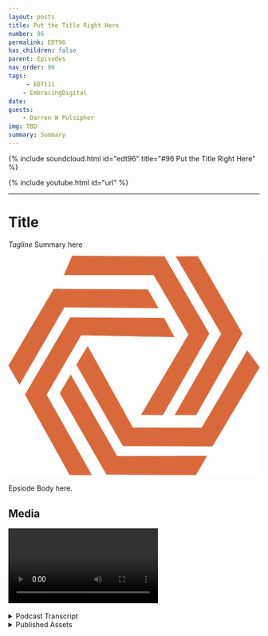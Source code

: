 ```yaml
---
layout: posts
title: Put the Title Right Here
number: 96
permalink: EDT96
has_children: false
parent: Episodes
nav_order: 96
tags:
     - EDT111
    - EmbracingDigital
date: 
guests:
    - Darren W Pulsipher
img: TBD
summary: Summary
---
```


{% include soundcloud.html id="edt96" title="#96 Put the Title Right Here" %}

{% include youtube.html id="url" %}

---

# Title

*Tagline*
Summary here

![episode image](./thumbnail.png)

Epsiode Body here.

## Media

<video src='url'></video>

<details>
<summary> Podcast Transcript </summary>

<p>﻿1</p>
<p>Hello, this</p>
<p>is Darren Pulsipher, chief solution</p>
<p>architect of public sector at Intel.</p>
<p>And welcome to Embracing</p>
<p>Digital Transformation,</p>
<p>where we investigate effective change,</p>
<p>leveraging people, process</p>
<p>and technology.</p>
<p>Chris and Erin, welcome to the show.</p>
<p>Thanks, Darren.</p>
<p>We're excited to be here.</p>
<p>Hey, Erin, let's start with you first.</p>
<p>Tell my audience a little bit about</p>
<p>your background and why you're at Verge.io.</p>
<p>Yeah, so I've been in it for for 20</p>
<p>plus years.</p>
<p>I'm a pre-sales system</p>
<p>engineer here at Verge.io.</p>
<p>So that means when we go and engage</p>
<p>with customers, I'm one of the guys</p>
<p>who talks to customers about the technical</p>
<p>features and value of Bird's eye view</p>
<p>and helps them define the requirements</p>
<p>and how we can help them out.</p>
<p>So you're the you're</p>
<p>the point of the spear.</p>
<p>You're right at the beginning.</p>
<p>You're out there gathering, use cases,</p>
<p>finding out the pains that all the</p>
<p>professionals are having, right?</p>
<p>Yes, absolutely.</p>
<p>Part of the the tip, if you will.</p>
<p>That's great.</p>
<p>And Chris, a little bit about yourself</p>
<p>and your background and what your role is.</p>
<p>It varies.</p>
<p>So I had sales at AdWords</p>
<p>and that means hiring</p>
<p>teams like like Aaron</p>
<p>and his sales counterpart's</p>
<p>been in been doing tech</p>
<p>software companies for 25 years now and</p>
<p>we have a</p>
<p>we have a maniacal focus</p>
<p>on our customer satisfaction</p>
<p>and making them successful</p>
<p>with our software.</p>
<p>All right.</p>
<p>This is great.</p>
<p>Now, I've already for those of you</p>
<p>that are just tuning in to this episode,</p>
<p>go look at a previous episode</p>
<p>with your one of your founders, Greg,</p>
<p>who talked about we talked about</p>
<p>the rebirth of private cloud today.</p>
<p>We actually want to talk about</p>
<p>the use cases of virtual data centers</p>
<p>because there was something</p>
<p>that was really cool.</p>
<p>The Greg talked about was I'm no longer</p>
<p>just virtualizing machines,</p>
<p>I'm virtualizing data centers.</p>
<p>And I thought, man, that's super cool.</p>
<p>There's a whole bunch of use cases</p>
<p>I'm sure we can come up with.</p>
<p>And Aaron, since you talk to customers</p>
<p>every day, let's start with I mean, what</p>
<p>what does that unleash for customers</p>
<p>when they start thinking about,</p>
<p>oh, it's not VMs, it's</p>
<p>the disease,</p>
<p>I guess I virtual data centers now, right?</p>
<p>Yeah, it's a little different</p>
<p>than virtual data centers.</p>
<p>This is part of the terminology goes.</p>
<p>But basically what Verge.io has included</p>
<p>and built into it is multi tenancy</p>
<p>in those tenants stand standalone</p>
<p>as nested tenants</p>
<p>where you can provide all the resources</p>
<p>that you require inside of a data center</p>
<p>from CPU to memory</p>
<p>to storage to networking</p>
<p>and have it totally isolated, but build</p>
<p>those at the same time on demand, right?</p>
<p>So just like you go in</p>
<p>and you build a VM on demand,</p>
<p>you might have a template for that VM.</p>
<p>You can now do the same thing</p>
<p>with a tenant where it's encapsulates</p>
<p>everything that's included</p>
<p>in the virtual data center,</p>
<p>all those resources</p>
<p>that we just talked about.</p>
<p>But you can build those right on demand</p>
<p>and those can be a script</p>
<p>that you can build through</p>
<p>which we call our recipe engine,</p>
<p>where some of that's already predefined,</p>
<p>you can build it from scratch,</p>
<p>where you just, you know,</p>
<p>give it a name, give the resources,</p>
<p>everything that needs in.</p>
<p>Or you can take one of those tenants</p>
<p>and you can now clone those tenants.</p>
<p>So if you have a project where someone's</p>
<p>working on one of those tenants</p>
<p>or you have a customer</p>
<p>that's working in one of those tenants,</p>
<p>and you need to kind of copy paste</p>
<p>that same type of environment, it's very</p>
<p>easy to do.</p>
<p>Okay, so I can take</p>
<p>basically you just describe the snapshot,</p>
<p>I can take a snapshot of not just VMs, but</p>
<p>security profiles, network</p>
<p>storage memory and everything is</p>
<p>what you're talking about, not just what</p>
<p>we've seen traditionally, right?</p>
<p>Yeah, exactly.</p>
<p>Yeah.</p>
<p>So, for example,</p>
<p>if you have a test dust environment,</p>
<p>test environment,</p>
<p>and you're running workloads on there</p>
<p>and then all of a sudden</p>
<p>you want to move them into a production</p>
<p>in environment or AQR environment,</p>
<p>it's very easy to take that whole stack</p>
<p>could be an application stack.</p>
<p>It could be multiple application</p>
<p>stacks inside of a, you know, a network</p>
<p>framework.</p>
<p>And then just take that,</p>
<p>do a clone of that.</p>
<p>And now you have number</p>
<p>two running over here on the other side.</p>
<p>Okay.</p>
<p>Is there a limitation to how large</p>
<p>these snapshots go and you call them</p>
<p>tenants, not data centers?</p>
<p>Right. Well, we like to.</p>
<p>Get your term. Perspective.</p>
<p>We call it virtual data centers.</p>
<p>But really, what they are,</p>
<p>because we are a multi-tenant platform,</p>
<p>they are sub tenants of our.</p>
<p>So they can run multiple test. All right.</p>
<p>So let's just call them virtual</p>
<p>data centers because marketing, right.</p>
<p>Yeah, I gotcha there. I get that.</p>
<p>So how how big and complex</p>
<p>can these virtual data centers be</p>
<p>or is it like a limitation?</p>
<p>How many applications of this</p>
<p>could be massive and huge?</p>
<p>Yeah, they can be. They can be massive.</p>
<p>I think our largest customer today runs</p>
<p>over 60 plus nodes in their environment.</p>
<p>They have multiple tenants</p>
<p>that they run in their environment.</p>
<p>Really, the tenant,</p>
<p>the only restrictions around a tenant</p>
<p>or a virtual data center is what is the</p>
<p>what's defined or what's built in the back</p>
<p>end cluster, the virtual cluster.</p>
<p>So if I have a virtual</p>
<p>IO cluster, for example,</p>
<p>and I have four terabytes of memory</p>
<p>and I have 100 terabytes of storage</p>
<p>and I have, you know, 64 cores in my CPU,</p>
<p>I could assign all those resources</p>
<p>to that tenant by one or two</p>
<p>and or I could split in half, split</p>
<p>in thirds, however you want to split it up</p>
<p>and build them that way as well.</p>
<p>All right. So all right.</p>
<p>This is this is really interesting.</p>
<p>Let's see.</p>
<p>I have no tenants.</p>
<p>Ah, well, all right. No, no, no.</p>
<p>I think. I think this is interesting.</p>
<p>I can have maybe 128 nodes,</p>
<p>and I'm going to say I'm allocating</p>
<p>development,</p>
<p>Those would be different tenants. Yes.</p>
<p>Absolutely. Yep.</p>
<p>Right.</p>
<p>So I can snapshot between them</p>
<p>and then move into production.</p>
<p>Yeah.</p>
<p>I can even have multiple production</p>
<p>environments, red or blue.</p>
<p>Green updates in this case.</p>
<p>Yeah, you could</p>
<p>you could figure out a way either</p>
<p>with automation, with a recipe engine</p>
<p>and or if you're just switching between,</p>
<p>like you said, blue, green,</p>
<p>maybe my production, you know,</p>
<p>first quarter as my blue, then my green</p>
<p>and then my blue, etc.</p>
<p>flip back and forth.</p>
<p>Oh boy.</p>
<p>My, my head's starting to spin</p>
<p>just a little bit</p>
<p>on all the things I can do with this.</p>
<p>This could be pretty substantial.</p>
<p>Let's talk let's talk real quick about</p>
<p>some of the use</p>
<p>cases where you see people</p>
<p>using this ability.</p>
<p>What in</p>
<p>what areas</p>
<p>have you seen the most traction for this?</p>
<p>So for our multi tenancy,</p>
<p>we have a lot of our customer</p>
<p>base is MSPs.</p>
<p>So they'll actually use the multi</p>
<p>tenancy piece for their end user customers</p>
<p>and with that they can dedicate zero</p>
<p>trust secure environments</p>
<p>for those customers.</p>
<p>We can do things like BGP</p>
<p>routing to where those customers can use</p>
<p>our own public</p>
<p>IP addresses into those tenants.</p>
<p>And then we do oath authentication</p>
<p>to connect to their environments.</p>
<p>So at that point,</p>
<p>a customer can have their own</p>
<p>cloud environment</p>
<p>totally built out</p>
<p>with one of these virtual data centers</p>
<p>or slash tenant and log in</p>
<p>and they can, based on the resources</p>
<p>that the cluster owner</p>
<p>gave to them, the CPU, the memory,</p>
<p>the storage they can, provisioned</p>
<p>workloads, virtual workloads as needed.</p>
<p>Okay.</p>
<p>So you're your primary target right now</p>
<p>is your mid-tier cloud service provider</p>
<p>more right where I get that</p>
<p>what about what about</p>
<p>just your normal everyday i.t department?</p>
<p>Is there use case for them</p>
<p>or is this really geared just towards</p>
<p>those those mid-tier cloud service</p>
<p>providers?</p>
<p>No, there's great use cases</p>
<p>for the enterprise type I.T customers</p>
<p>where if you have test environments,</p>
<p>where you have environments</p>
<p>where you want to do like blue, green,</p>
<p>where you may have different environments</p>
<p>that have different security compliance</p>
<p>requirements.</p>
<p>Right?</p>
<p>Maybe it's a SOX requirement,</p>
<p>maybe it's a missed requirement, maybe</p>
<p>it's a HIPA or a C you a requirement.</p>
<p>We have some some higher education,</p>
<p>very large education, universities</p>
<p>that use us to create multiple tenants</p>
<p>because, one,</p>
<p>they may have their regulatory policies</p>
<p>that they have to fit under,</p>
<p>but then they want to do different types</p>
<p>of testing and to be able to do that,</p>
<p>they have to spin up basically the tenant</p>
<p>for the virtual data center</p>
<p>where they can get around those policies</p>
<p>but still have it secured</p>
<p>and in effect, you know, air gapped away</p>
<p>from the rest of their environment</p>
<p>like a sandbox,</p>
<p>if you will, or a cyber range.</p>
<p>So that's a very good use case there.</p>
<p>Another good use case, you know,</p>
<p>we can start with a minimum of two node</p>
<p>cluster and then, you know, go out as far</p>
<p>as you need to go out to build that out.</p>
<p>So depending on it may be an edge</p>
<p>use case or a robot remote office use case</p>
<p>where you need something on prem,</p>
<p>but then you want to take that</p>
<p>on prem workload</p>
<p>and you want to build to replicate that</p>
<p>data or replicate those VMs or tenants</p>
<p>to another site for data protection</p>
<p>and, you know, DRM backup and recovery.</p>
<p>Because oh,</p>
<p>boy, you just covered a whole</p>
<p>gamut of things.</p>
<p>Chris, you want to step in here and help</p>
<p>help out with, you know, use cases,</p>
<p>more areas that you think we can use us.</p>
<p>Yeah, sure.</p>
<p>So as Aaron said, we've got several</p>
<p>large EDA</p>
<p>use that are doing compliant research</p>
<p>and what we've enabled them</p>
<p>is they certify their their cluster</p>
<p>a single time.</p>
<p>We have a recipe engine or a template</p>
<p>engine that will create the same instance</p>
<p>with, you know, depending on on resources</p>
<p>like compute and storage and ram.</p>
<p>How much, how much of that they need.</p>
<p>They can they can deliver</p>
<p>a compliant research environment</p>
<p>to one of their research organizations</p>
<p>or researchers</p>
<p>in under an hour.</p>
<p>Okay. So let's delve into this.</p>
<p>One's really interesting to me</p>
<p>because there is a big uptick in</p>
<p>cyber</p>
<p>threats and and regulations</p>
<p>around all this.</p>
<p>Right.</p>
<p>So it's really hard</p>
<p>sometimes to get your environment</p>
<p>into a state that is compliant.</p>
<p>So what you're saying here is</p>
<p>I can build that environment once,</p>
<p>right.</p>
<p>With all the controls</p>
<p>and then just turn on those environments.</p>
<p>And then researchers can now research</p>
<p>in that environment without any concerns</p>
<p>of setting it up appropriately.</p>
<p>It's already. Done.</p>
<p>And and then legacy and legacy</p>
<p>environments.</p>
<p>The researchers</p>
<p>were doing a lot of their own work,</p>
<p>and it could take months to get, you know,</p>
<p>HIPA compliance and run through the EDI</p>
<p>this particular E to use</p>
<p>compliance process.</p>
<p>So we've we've,</p>
<p>you know, prospectively months</p>
<p>off off of,</p>
<p>you know, the beginning of the research.</p>
<p>This this is really this</p>
<p>because I'm in the middle of this</p>
<p>right now with a lot of customers</p>
<p>where we've got to get the patches</p>
<p>put up onto our OSes</p>
<p>or our VMs that are running,</p>
<p>you know, things.</p>
<p>But no one talks about updating</p>
<p>the datacenter with all the policies.</p>
<p>And if you look at the NYSC standards,</p>
<p>patching is is one of like 15 sections,</p>
<p>right?</p>
<p>So what was this? I could</p>
<p>I could patch a a virtual data center.</p>
<p>Correct.</p>
<p>With the things that it's needed</p>
<p>by bye bye bye.</p>
<p>Doing snapshots, is that a.</p>
<p>Snapshot or a clone?</p>
<p>But realistically, what you're doing is</p>
<p>you are copying that virtual data center</p>
<p>and you can take that data center,</p>
<p>update it with those type of regulations</p>
<p>you may have, or with our recipe engine,</p>
<p>you may have virtual data centers</p>
<p>that have different requirements or</p>
<p>regulations that are already set in there.</p>
<p>Right.</p>
<p>You might have different firewall rules.</p>
<p>You might have different network settings.</p>
<p>How to the trust and security set up.</p>
<p>And then it's very easy, just like you</p>
<p>said, snapshot or copy those off</p>
<p>to where, you know, we can do that</p>
<p>within minutes or hours versus</p>
<p>if you go into a traditional environment.</p>
<p>If, for example,</p>
<p>I'm building a virtualized cluster,</p>
<p>I have to build everything from the ground</p>
<p>up, bare metal networking, etc..</p>
<p>But once you put that virtual data center</p>
<p>on that, that multi-tenant, see,</p>
<p>it's very easy to copy create. Gotcha.</p>
<p>All right. So let's talk about updating,</p>
<p>though.</p>
<p>Let's say I have a recipe that's there</p>
<p>and and new HIPA regulations come out.</p>
<p>So I've got to make changes.</p>
<p>I've already deployed this</p>
<p>in several places.</p>
<p>So you guys have a mechanism</p>
<p>where I just update the recipe</p>
<p>and then I can go apply that recipe on</p>
<p>to currently running systems.</p>
<p>How would I do that?</p>
<p>Because</p>
<p>I, I, I don't I have applications running</p>
<p>in those that I've added on.</p>
<p>So how do I update an environment</p>
<p>like that then.</p>
<p>Does that?</p>
<p>Yes. So we don't necessarily</p>
<p>have an automation engine</p>
<p>or a recipe engine for your application</p>
<p>level or inside your VM workloads.</p>
<p>Typically that would be done with things</p>
<p>like infrastructure as a code or config</p>
<p>management like Ansible or TerraForm,</p>
<p>those types of tools, maybe puppet chef</p>
<p>or PowerShell Python</p>
<p>scripting tools, programing tools.</p>
<p>But for the environment, for our</p>
<p>our our tenant or virtual data center,</p>
<p>you could go back in with that recipe</p>
<p>and update that tenant with that recipe.</p>
<p>So maybe I need to change</p>
<p>some firewallrules maybe</p>
<p>I need to do some configuration settings</p>
<p>on the way my resources are mapped out to</p>
<p>my workloads.</p>
<p>Are mapped out. Right.</p>
<p>Okay.</p>
<p>Can I take a running VM?</p>
<p>Well, this is Darren's crazy thoughts.</p>
<p>I mean, these are crazy</p>
<p>where I've got a running environment,</p>
<p>everything's running.</p>
<p>I got my applications all running.</p>
<p>I have new hyper requirements</p>
<p>that came out.</p>
<p>Okay, gotcha.</p>
<p>I got I create a new environment.</p>
<p>Can I then take the VMs running in one</p>
<p>and migrate them over on</p>
<p>to the onto the new infrastructure?</p>
<p>You can.</p>
<p>And so what we do is we allow you to set</p>
<p>up the networking to be able to do that.</p>
<p>So you can take those VMs,</p>
<p>you can either snapshot them</p>
<p>or you can migrate them over</p>
<p>to that other tenant.</p>
<p>You will.</p>
<p>Okay, so there's a path</p>
<p>there's a path to upgrading</p>
<p>without having to reconstruct</p>
<p>because as you said before,</p>
<p>you guys don't handle the application</p>
<p>stacks per se.</p>
<p>But I can take a running environment,</p>
<p>the VMs in a running environment</p>
<p>and move them over</p>
<p>on onto a new</p>
<p>a new environment</p>
<p>that has the new compliance on it.</p>
<p>That's right. That would be okay.</p>
<p>Or you can even you could do it</p>
<p>even to a sense where you take that</p>
<p>that environment,</p>
<p>you do a clone of it, you test it</p>
<p>because you always want to test anything</p>
<p>before you upgraded or move it.</p>
<p>Right, of course.</p>
<p>And then do your adjustments</p>
<p>and then once it's</p>
<p>set and good clone it again or just,</p>
<p>you know, change over to that and.</p>
<p>Going to move it over. Yeah.</p>
<p>Yeah.</p>
<p>I'm glad you brought up test</p>
<p>because I used to be a CIO.</p>
<p>I've made some mistakes as a CIO.</p>
<p>I used to be a developer.</p>
<p>I've made some mistakes as a developer.</p>
<p>One of the biggest mistakes</p>
<p>is I think it's good enough.</p>
<p>I made that one small change.</p>
<p>It shouldn't really matter if I test it</p>
<p>and you push it into production,</p>
<p>everything falls apart.</p>
<p>So with that, with your guys's technology,</p>
<p>there's no excuses, really.</p>
<p>You got rid of my excuse.</p>
<p>Well, the other cool</p>
<p>thing about our technology, too, is we do</p>
<p>we have snapshots</p>
<p>built into the environment.</p>
<p>And the nice thing about our snapshots is</p>
<p>you can do VM level snapshots, you can do</p>
<p>virtual data center level snapshots</p>
<p>and you can do cluster level snapshots.</p>
<p>So you can have a snapshot</p>
<p>that protects you</p>
<p>from from those types of bugs</p>
<p>or stupid human tricks, if you will.</p>
<p>And I coined that phrase</p>
<p>from someone else, another CIO or CTO</p>
<p>that I had talked to in the past.</p>
<p>But, you know, you apply that update.</p>
<p>And if something does</p>
<p>go wrong with that update</p>
<p>and it's not something that you can easily</p>
<p>take out of the application, right?</p>
<p>The OS level</p>
<p>now you can easily rollback to a snapshot</p>
<p>before you apply that update.</p>
<p>And again, at that level,</p>
<p>a tenant level and the cluster level.</p>
<p>All right. Very, very cool. All right.</p>
<p>We cover like the update use case.</p>
<p>Let's talk about security.</p>
<p>Chris, will you lay tile?</p>
<p>Tell us a little bit about security.</p>
<p>How what use cases?</p>
<p>I can I can use this technology</p>
<p>in helping with security.</p>
<p>Yeah.</p>
<p>So it's very similar to the test dev</p>
<p>type of a type of a use case where,</p>
<p>you know, we deploy on x86 hardware.</p>
<p>Every, every test engineer or dev engineer</p>
<p>can can have their own environment</p>
<p>to do whatever they want with.</p>
<p>And when they're done, they blow it away.</p>
<p>And, you know, they've got</p>
<p>the original golden image back.</p>
<p>We have a very large</p>
<p>one of the largest quant firms</p>
<p>in in Europe that's a customer</p>
<p>and it's a security type use case.</p>
<p>So what they're doing is they're taking</p>
<p>a picture of their entire environment</p>
<p>and then they're running red</p>
<p>team, blue team drills against that.</p>
<p>It's a it's about an eight person</p>
<p>organization</p>
<p>and same thing, looking for security</p>
<p>vulnerabilities, checking patches,</p>
<p>that kind of thing.</p>
<p>Oh, so that's an interesting case.</p>
<p>I can take my production</p>
<p>system, environment, everything,</p>
<p>snapshot it and then release</p>
<p>my red team at it and say.</p>
<p>Break it.</p>
<p>Break it, you know, hack in</p>
<p>or my blue team sitting there going,</p>
<p>trying to defend it the whole time</p>
<p>without affecting production.</p>
<p>But I have a copy of the production</p>
<p>environment.</p>
<p>Yes, exactly.</p>
<p>That's pretty darn slick.</p>
<p>I like that use case.</p>
<p>Any other use cases around security.</p>
<p>That's that's</p>
<p>the one that we've actually tested out</p>
<p>and proved you know in the market</p>
<p>and it is akin to the</p>
<p>the test use case as well.</p>
<p>So that makes sense.</p>
<p>I my brain went to honeypots.</p>
<p>Yes. I you know,</p>
<p>I detect</p>
<p>I detect someone and I put I'd put them</p>
<p>in that pretend production environment</p>
<p>they don't even know.</p>
<p>Stay tuned on that one, Darren.</p>
<p>We've we are we agree with you.</p>
<p>We'll just leave it there.</p>
<p>We'll just we're not going to talk anymore</p>
<p>about that.</p>
<p>Well, no, Darren,</p>
<p>you hit it right on the head, too.</p>
<p>I mean, essentially, once you virtualize</p>
<p>the data center, you can pretty much apply</p>
<p>any type of use case to it, right?</p>
<p>Honeypot, cyber range, sandbox,</p>
<p>you know, arrogant environment.</p>
<p>It's,</p>
<p>you know, the whatever you want to do too.</p>
<p>It's very flexible.</p>
<p>Yeah, no, I'm in.</p>
<p>Well, sometimes we need to spell it out</p>
<p>because I don't think people</p>
<p>realize the flexibility that this gives.</p>
<p>This is</p>
<p>pretty cool.</p>
<p>All right, let's.</p>
<p>All right.</p>
<p>So we talked configuration, we talked</p>
<p>upgrades, security.</p>
<p>What's another major use case category?</p>
<p>Erin, what do you think?</p>
<p>Well.</p>
<p>So let's see here.</p>
<p>Let me just some of our use cases. So,</p>
<p>you know, we do partner with a company</p>
<p>for media support.</p>
<p>You can run BD in our environment.</p>
<p>The nice thing about that is</p>
<p>we can control the resources, the CPU,</p>
<p>the memory.</p>
<p>We also support</p>
<p>GPU, passthrough and virtual GPUs.</p>
<p>Today we support that with NVIDIA</p>
<p>for the virtual CPU</p>
<p>and GPU pass through and then for physical</p>
<p>just playing physical GPU.</p>
<p>Also, we also support</p>
<p>some other ones on there,</p>
<p>but for the most part,</p>
<p>that's a big use case for some customers,</p>
<p>especially if they're want to do things</p>
<p>like engineering, oil type,</p>
<p>you know, workloads, oil or oil and gas,</p>
<p>I should say.</p>
<p>But anything basically that requires</p>
<p>any type of GPU resource around that.</p>
<p>And then of course the vehicles as well.</p>
<p>Yeah, I really like</p>
<p>because normally when we think about it,</p>
<p>when we think about VDI,</p>
<p>we think, Oh, I have a virtual desktop.</p>
<p>That's what it is.</p>
<p>But for complex systems</p>
<p>like what I deal with, I'm programing.</p>
<p>For example, I have more than one VM,</p>
<p>I have a virtual desktop</p>
<p>and a bunch of VMs that I want to to use.</p>
<p>So this would be very cool for me where</p>
<p>I can have like a group of VMs that I'm</p>
<p>Snapchatting and doing my development on</p>
<p>and I can access them remotely.</p>
<p>And, and that that VDI session</p>
<p>can be bundled together</p>
<p>with my VMs into one virtual data center</p>
<p>for me or one virtual tenant for me.</p>
<p>Yeah, absolutely.</p>
<p>Pretty,</p>
<p>that's pretty cool that that unlocks</p>
<p>a lot of new programing use cases for me</p>
<p>as is what I see.</p>
<p>Yeah.</p>
<p>The the the virtual GPU also Darren</p>
<p>really,</p>
<p>really makes the economics favorable.</p>
<p>So, you know, that's not inexpensive</p>
<p>technology and a 1 to 1</p>
<p>can can get expensive.</p>
<p>So the ability to share</p>
<p>that out among several users</p>
<p>really really</p>
<p>really</p>
<p>delivers a favorable economic model.</p>
<p>My brain</p>
<p>also went to what I call micro cloud</p>
<p>because I know your guys's stuff</p>
<p>has a very small footprint.</p>
<p>I can run it on on very small machines.</p>
<p>And we're starting</p>
<p>to see more emergence of the edge.</p>
<p>And when people think edge,</p>
<p>they're thinking</p>
<p>smartwatches,</p>
<p>smartphones, sensors, cameras.</p>
<p>We're also seeing edge devices</p>
<p>that have three or four nodes.</p>
<p>And so I can really see your guys's</p>
<p>technology being used as a distribution</p>
<p>channel where I'm distributing</p>
<p>on to these micro data</p>
<p>centers, I'm distributing software stacks,</p>
<p>I'm distributing a full virtualized</p>
<p>data center tenant out there</p>
<p>that's self-contained,</p>
<p>managed, can, can run without issues.</p>
<p>Is that something</p>
<p>you guys have started to see yet or not?</p>
<p>Yeah, absolutely.</p>
<p>Yeah. I would say it's a use case</p>
<p>that we're going after.</p>
<p>It's actually a perfect fit for us.</p>
<p>If you look at an edge use case,</p>
<p>one example</p>
<p>that's common is a point of sale</p>
<p>use case, right?</p>
<p>Where I'm a retail customer</p>
<p>and I have 50 stores, 100 stores, and now</p>
<p>I need to have two or three applications</p>
<p>or VMs that are in that store.</p>
<p>And just like you said, we are our minimum</p>
<p>requirements are very small footprint.</p>
<p>We like to see at least two servers</p>
<p>for high availability.</p>
<p>But once you have that, you put that</p>
<p>in that edge use case data center</p>
<p>and you can build those VMs.</p>
<p>And then again with our snapshot</p>
<p>and replication</p>
<p>features,</p>
<p>you can take those configurations</p>
<p>and then just copy paste across</p>
<p>all those different environments.</p>
<p>Yeah, I see.</p>
<p>That's pretty cool because now,</p>
<p>now you're talking updates, right?</p>
<p>Yeah, I have 100</p>
<p>I have 100 stores out there.</p>
<p>I all want them to</p>
<p>have the latest and greatest</p>
<p>configurations, not</p>
<p>just OS patches, but also firewall rules.</p>
<p>The whole thing.</p>
<p>I can just peanut butter</p>
<p>that thing across.</p>
<p>Yeah, absolutely.</p>
<p>Now that's that's that's pretty slick.</p>
<p>And if you if you start to double</p>
<p>click on on the the edge use case.</p>
<p>And to your point, Darren, it's you know,</p>
<p>it means a lot of things.</p>
<p>It can be a smart refrigerator</p>
<p>or a gas meter.</p>
<p>It can be. Yeah, yeah, yeah. Cool.</p>
<p>We're looking hard right now</p>
<p>and speaking with people</p>
<p>in any eight hour space</p>
<p>because those cars generate so much data.</p>
<p>A lot of the vendors are testing them</p>
<p>in remote sites and they're</p>
<p>they're literally shipping</p>
<p>hard drives around.</p>
<p>I've been in that space.</p>
<p>Yeah, it's a nightmare.</p>
<p>And 80, 85% of that data ends up getting</p>
<p>thrown away once the processing is done.</p>
<p>So think about the ability now to be able</p>
<p>to process that on a remote site, fully</p>
<p>redundant with with the compelling cost</p>
<p>associated with it.</p>
<p>And then you can</p>
<p>then you can transport the data,</p>
<p>you know, via</p>
<p>a wide area versus a disk and a truck.</p>
<p>No, no, I really like that a lot.</p>
<p>And well, I'm actually Funyons.</p>
<p>They're not</p>
<p>they're not removing any of that data</p>
<p>they're collecting because they're afraid.</p>
<p>Oh, yeah, yeah.</p>
<p>Because I'm still training these cars.</p>
<p>There might be some data in there</p>
<p>so they don't get rid of anything.</p>
<p>They gather all the data,</p>
<p>but they ship that the,</p>
<p>you know, for the for the model data,</p>
<p>they'll ship that back overall.</p>
<p>Yeah. Yeah. That's versus a FedEx truck.</p>
<p>Well well and that's exactly</p>
<p>what they're using is FedEx trucks</p>
<p>full of drives</p>
<p>you know petabytes of storage,</p>
<p>being trans</p>
<p>transported via FedEx to the data center.</p>
<p>I've seen it myself. So I know.</p>
<p>I know so very, very cool.</p>
<p>Very cool.</p>
<p>Technology unleashing new ways</p>
<p>of thinking about things.</p>
<p>Very cool stuff, guys.</p>
<p>Any last words for our</p>
<p>our audience out there?</p>
<p>Chris Couple a couple things</p>
<p>we've mentioned the lightweight</p>
<p>hardware footprint a couple of times.</p>
<p>We can take two x86 based servers</p>
<p>and a crossover cable or a dumb layer</p>
<p>two switch and give it full</p>
<p>routing capability for redundancy. And</p>
<p>as many virtual data centers or tenancies</p>
<p>as you have resources to deliver.</p>
<p>We also</p>
<p>have to have a pretty robust</p>
<p>channel program as well</p>
<p>that that people should, should be,</p>
<p>should know about and be interested in.</p>
<p>Great.</p>
<p>All right, Aaron,</p>
<p>what about you, the boss, everything?</p>
<p>Yeah, I think Chris covered it</p>
<p>for the most part.</p>
<p>It is a great technology.</p>
<p>At the very beginning of the call,</p>
<p>you asked why, you know, why Verge.io</p>
<p>and one of the reasons coming over here</p>
<p>is when I saw the technology,</p>
<p>it looked like a disruptor to me.</p>
<p>And it's very solid.</p>
<p>We have a you know, our core team of</p>
<p>developers has been here the whole time.</p>
<p>So that means a lot to me.</p>
<p>It's coming in to a new company</p>
<p>because when when you need new features</p>
<p>or you have questions</p>
<p>about the technology,</p>
<p>we have the people there</p>
<p>to back it up and support it.</p>
<p>So it's really good.</p>
<p>Cool stuff.</p>
<p>Hey, guys, thank you very much.</p>
<p>Anyone can find out more information</p>
<p>about Verge.io.</p>
<p>Oh, there you go. Yeah.</p>
<p>All right. Hey, thanks a lot, guys.</p>
<p>Thank you. Thanks very</p>
<p>thank you for listening to Embracing</p>
<p>Digital Transformation today.</p>
<p>If you enjoyed our podcast,</p>
<p>give it five stars on your favorite</p>
<p>podcasting site or YouTube channel.</p>
<p>You can find out more information</p>
<p>about embracing digital transformation</p>
<p>and embracingdigital.org until next</p>
<p>time, go out and do something wonderful.</p>

</details>

<details>
<summary> Published Assets </summary>


</details>
